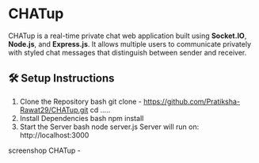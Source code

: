 # CHATup
CHATup is a real-time private chat web application built using **Socket.IO**, **Node.js**, and **Express.js**. It allows multiple users to communicate privately with styled chat messages that distinguish between sender and receiver.

## 🛠️ Setup Instructions

1. Clone the Repository
bash
git clone -  https://github.com/Pratiksha-Rawat29/CHATup.git
cd .....
2. Install Dependencies
bash
npm install
3. Start the Server
bash
node server.js
Server will run on: http://localhost:3000

screenshop CHATup - 

